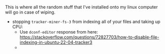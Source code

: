 This is where all the random stuff that I've installed onto my linux computer will go in case of wiping.

- stopping `tracker-miner-fs-3` from indexing all of your files and taking up CPU:
	- Use `dconf-editor` response from here: https://stackoverflow.com/questions/72827703/how-to-disable-file-indexing-in-ubuntu-22-04-tracker3
	- 